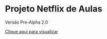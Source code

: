 # Projeto Netflix de Aulas

Versão Pre-Alpha 2.0

[Clique aqui para visualizar](https://thiagofspaiva.github.io/Site-Aula-Tipo-Netflix/)

